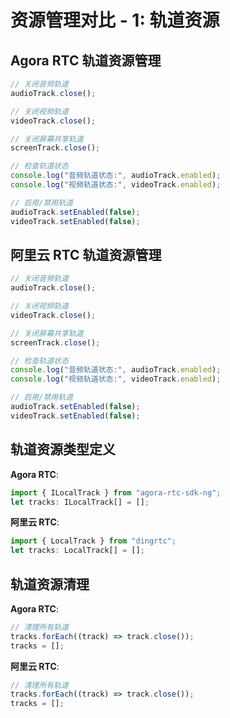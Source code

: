 # 资源管理对比 - 1: 轨道资源

## Agora RTC 轨道资源管理

```typescript
// 关闭音频轨道
audioTrack.close();

// 关闭视频轨道
videoTrack.close();

// 关闭屏幕共享轨道
screenTrack.close();

// 检查轨道状态
console.log("音频轨道状态:", audioTrack.enabled);
console.log("视频轨道状态:", videoTrack.enabled);

// 启用/禁用轨道
audioTrack.setEnabled(false);
videoTrack.setEnabled(false);
```

## 阿里云 RTC 轨道资源管理

```typescript
// 关闭音频轨道
audioTrack.close();

// 关闭视频轨道
videoTrack.close();

// 关闭屏幕共享轨道
screenTrack.close();

// 检查轨道状态
console.log("音频轨道状态:", audioTrack.enabled);
console.log("视频轨道状态:", videoTrack.enabled);

// 启用/禁用轨道
audioTrack.setEnabled(false);
videoTrack.setEnabled(false);
```

## 轨道资源类型定义

**Agora RTC**:

```typescript
import { ILocalTrack } from "agora-rtc-sdk-ng";
let tracks: ILocalTrack[] = [];
```

**阿里云 RTC**:

```typescript
import { LocalTrack } from "dingrtc";
let tracks: LocalTrack[] = [];
```

## 轨道资源清理

**Agora RTC**:

```typescript
// 清理所有轨道
tracks.forEach((track) => track.close());
tracks = [];
```

**阿里云 RTC**:

```typescript
// 清理所有轨道
tracks.forEach((track) => track.close());
tracks = [];
```
